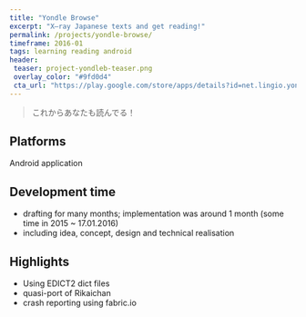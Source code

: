 ```yaml
---
title: "Yondle Browse"
excerpt: "X–ray Japanese texts and get reading!"
permalink: /projects/yondle-browse/
timeframe: 2016-01
tags: learning reading android
header:
 teaser: project-yondleb-teaser.png
 overlay_color: "#9fd0d4"
 cta_url: "https://play.google.com/store/apps/details?id=net.lingio.yondle_browse"
---
```


> これからあなたも読んでる！

## Platforms
Android application

## Development time

- drafting for many months; implementation was around 1 month (some time in 2015 ~ 17.01.2016)
- including idea, concept, design and technical realisation

## Highlights

- Using EDICT2 dict files
- quasi-port of Rikaichan
- crash reporting using fabric.io